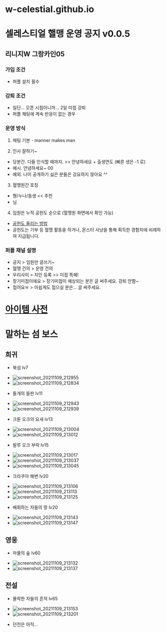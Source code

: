 # w-celestial.github.io

셀레스티얼 핼맹 운영 공지 v0.0.5
=============

리니지W 그랑카인05
-------------

### 가입 조건
- 퍼플 설치 필수

### 강퇴 조건
- 일단... 오픈 시점이니까... 2일 미접 강퇴
- 퍼플 채팅에 계속 반응이 없는 경우

### 운영 방식
1. 채팅 기본 - manner makes man

2. 인사 잘하기~
- 당분간. 다들 인식할 때까지. >> 안녕하세요 + 출생연도 (빠른 생은 -1 로)
- 예시. 안녕하세요~ 00
- 예외. 나이 공개하기 싫은 분들은 강요하지 않아요 ^^

3. 혈맹원간 호칭
- 형/누나/동생 << 추천
- 님

4. 임원은 누적 공헌도 순으로 (혈맹원 화면에서 확인 가능)
- [공헌도 올리는 방법](https://lineagew.plaync.com/kr/guidebook/view?title=%ED%98%88%EB%A7%B9%20%EC%BD%98%ED%85%90%EC%B8%A0#paragraph-2)
- 공헌도는 기부 등 혈맹 활동을 하거나, 몬스터 사냥을 통해 획득한 경험치에 비례하여 지급됩니다.

### 퍼플 채널 설명
- 공지 > 임원만 글쓰기~
- 혈맹 건의 > 운영 건의
- 우리사이 > 지인 등록 >> 미접 특혜!
- 장기미접이에요 > 장기미접이 예상되는 분은 글 써주세요. 강퇴 안함~
- 접어요ㅠ > 아쉽게도 접으실 분은... 글 써주세요.


[아이템 사전](https://lineagew.plaync.com/kr/info/item/)
=============

# 말하는 섬 보스

## 희귀
- 북섬 lv7
* ![screenshot_20211109_212955](https://user-images.githubusercontent.com/7650492/140925362-3a92a621-515c-4f0d-8e8a-9c9b401df51c.jpg)
* ![screenshot_20211109_212834](https://user-images.githubusercontent.com/7650492/140925438-26ea18a1-cbe9-44e5-b9a1-e5de3ff3d98b.jpg)

- 들개의 들판 lv11
* ![screenshot_20211109_212943](https://user-images.githubusercontent.com/7650492/140925512-2db5723c-da6f-45fd-9a25-a0ef70fca563.jpg)
* ![screenshot_20211109_212939](https://user-images.githubusercontent.com/7650492/140925525-5173f8ef-eb22-4a8d-a109-b62e25f19eea.jpg)

- 크툰 오크의 요새 lv13
* ![screenshot_20211109_213004](https://user-images.githubusercontent.com/7650492/140925609-a9157e18-d8b1-4310-8608-bffa8520f263.jpg)
* ![screenshot_20211109_213012](https://user-images.githubusercontent.com/7650492/140925624-714ca0c3-0ce9-4aa0-b23f-fa26d7423bef.jpg)

- 발루 오크 부락 lv15
* ![screenshot_20211109_213017](https://user-images.githubusercontent.com/7650492/140925666-173150eb-b068-47ad-adaa-95821d8ec834.jpg)
* ![screenshot_20211109_213037](https://user-images.githubusercontent.com/7650492/140925679-df896886-e1bf-4042-a2d1-357079bcf817.jpg)
* ![screenshot_20211109_213045](https://user-images.githubusercontent.com/7650492/140925701-6447a745-7b05-4f9b-a756-372f0094fb14.jpg)

- 크라쿠아 해변 lv20
* ![screenshot_20211109_213106](https://user-images.githubusercontent.com/7650492/140925767-2ae831bb-ef7c-46c5-a9aa-20758250a211.jpg)
* ![screenshot_20211109_213113](https://user-images.githubusercontent.com/7650492/140925785-986696cb-3926-47a9-8f10-f4158bb8dcea.jpg)
* ![screenshot_20211109_213125](https://user-images.githubusercontent.com/7650492/140925833-aad23a26-27a8-4ee2-bde2-1cbed75f9598.jpg)

- 배회하는 자들의 땅 lv20
* ![screenshot_20211109_213143](https://user-images.githubusercontent.com/7650492/140925904-908335f4-3f17-4ef7-a39d-83bc42e54ad2.jpg)
* ![screenshot_20211109_213147](https://user-images.githubusercontent.com/7650492/140925940-9c9f9816-5c91-4a4c-aca2-e97b0243c2e6.jpg)

## 영웅
- 마물의 숲 lv60
* ![screenshot_20211109_213132](https://user-images.githubusercontent.com/7650492/140925992-d6387b43-9f80-44d6-aa2a-bc301ad1c5dd.jpg)
* ![screenshot_20211109_213137](https://user-images.githubusercontent.com/7650492/140926000-93049580-e0ca-4a46-99ab-b82686324f6b.jpg)

## 전설
- 몰락한 자들의 흔적 lv65
* ![screenshot_20211109_213153](https://user-images.githubusercontent.com/7650492/140926011-666fac12-0a9d-4ca4-a756-6d295823f2a7.jpg)
* ![screenshot_20211109_213201](https://user-images.githubusercontent.com/7650492/140926026-e2cd1351-408e-43ec-977e-8e656a22906c.jpg)

- 던전은 아직...
